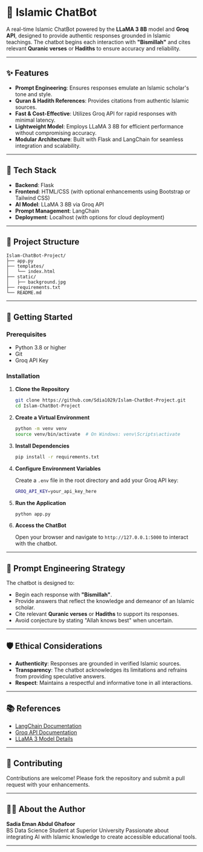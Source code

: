 

# 🕌 Islamic ChatBot

A real-time Islamic ChatBot powered by the **LLaMA 3 8B** model and **Groq API**, designed to provide authentic responses grounded in Islamic teachings. The chatbot begins each interaction with **"Bismillah"** and cites relevant **Quranic verses** or **Hadiths** to ensure accuracy and reliability.

---

## ✨ Features

- **Prompt Engineering**: Ensures responses emulate an Islamic scholar's tone and style.
- **Quran & Hadith References**: Provides citations from authentic Islamic sources.
- **Fast & Cost-Effective**: Utilizes Groq API for rapid responses with minimal latency.
- **Lightweight Model**: Employs LLaMA 3 8B for efficient performance without compromising accuracy.
- **Modular Architecture**: Built with Flask and LangChain for seamless integration and scalability.

---

## 🧱 Tech Stack

- **Backend**: Flask
- **Frontend**: HTML/CSS (with optional enhancements using Bootstrap or Tailwind CSS)
- **AI Model**: LLaMA 3 8B via Groq API
- **Prompt Management**: LangChain
- **Deployment**: Localhost (with options for cloud deployment)

---

## 📁 Project Structure

```
Islam-ChatBot-Project/
├── app.py
├── templates/
│   └── index.html
├── static/
│   ├── background.jpg
├── requirements.txt
└── README.md
```

---

## 🚀 Getting Started

### Prerequisites

- Python 3.8 or higher
- Git
- Groq API Key

### Installation

1. **Clone the Repository**

   ```bash
   git clone https://github.com/Sdia1029/Islam-ChatBot-Project.git
   cd Islam-ChatBot-Project
   ```

2. **Create a Virtual Environment**

   ```bash
   python -m venv venv
   source venv/bin/activate  # On Windows: venv\Scripts\activate
   ```

3. **Install Dependencies**

   ```bash
   pip install -r requirements.txt
   ```

4. **Configure Environment Variables**

   Create a `.env` file in the root directory and add your Groq API key:

   ```bash
   GROQ_API_KEY=your_api_key_here
   ```

5. **Run the Application**

   ```bash
   python app.py
   ```

6. **Access the ChatBot**

   Open your browser and navigate to `http://127.0.0.1:5000` to interact with the chatbot.

---

## 🧠 Prompt Engineering Strategy

The chatbot is designed to:

- Begin each response with **"Bismillah"**.
- Provide answers that reflect the knowledge and demeanor of an Islamic scholar.
- Cite relevant **Quranic verses** or **Hadiths** to support its responses.
- Avoid conjecture by stating "Allah knows best" when uncertain.

---

## 🛡️ Ethical Considerations

- **Authenticity**: Responses are grounded in verified Islamic sources.
- **Transparency**: The chatbot acknowledges its limitations and refrains from providing speculative answers.
- **Respect**: Maintains a respectful and informative tone in all interactions.

---

## 📚 References

- [LangChain Documentation](https://docs.langchain.com/)
- [Groq API Documentation](https://docs.groq.com/)
- [LLaMA 3 Model Details](https://ai.meta.com/llama/)

---

## 🤝 Contributing

Contributions are welcome! Please fork the repository and submit a pull request with your enhancements.

---

## 🙋‍♀️ About the Author

**Sadia Eman Abdul Ghafoor**  
BS Data Science Student at Superior University 
Passionate about integrating AI with Islamic knowledge to create accessible educational tools.

---
